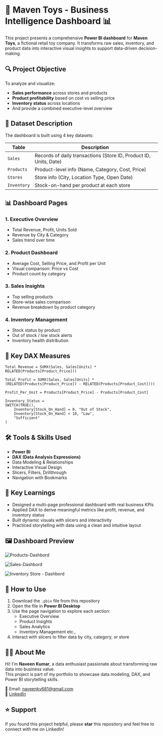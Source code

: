 # 🧸 Maven Toys - Business Intelligence Dashboard 📊

This project presents a comprehensive **Power BI dashboard** for **Maven Toys**, a fictional retail toy company. It transforms raw sales, inventory, and product data into interactive visual insights to support data-driven decision-making.


## 🔍 Project Objective

To analyze and visualize:
- **Sales performance** across stores and products
- **Product profitability** based on cost vs selling price
- **Inventory status** across locations
- And provide a combined executive-level overview


## 📁 Dataset Description

The dashboard is built using 4 key datasets:

| Table         | Description |
|---------------|-------------|
| `Sales`       | Records of daily transactions (Store ID, Product ID, Units, Date) |
| `Products`    | Product-level info (Name, Category, Cost, Price) |
| `Stores`      | Store info (City, Location Type, Open Date) |
| `Inventory`   | Stock-on-hand per product at each store |


## 📊 Dashboard Pages

### 1. **Executive Overview**
- Total Revenue, Profit, Units Sold
- Revenue by City & Category
- Sales trend over time

### 2. **Product Dashboard**
- Average Cost, Selling Price, and Profit per Unit
- Visual comparison: Price vs Cost
- Product count by category

### 3. **Sales Insights**
- Top selling products
- Store-wise sales comparison
- Revenue breakdown by product category

### 4. **Inventory Management**
- Stock status by product
- Out of stock / low stock alerts
- Inventory health distribution


## 🧠 Key DAX Measures

```dax
Total Revenue = SUMX(Sales, Sales[Units] * RELATED(Products[Product_Price]))

Total Profit = SUMX(Sales, Sales[Units] * (RELATED(Products[Product_Price]) - RELATED(Products[Product_Cost])))

Profit_Per_Unit = Products[Product_Price] - Products[Product_Cost]

Inventory_Status = 
SWITCH(TRUE(),
    Inventory[Stock_On_Hand] = 0, "Out of Stock",
    Inventory[Stock_On_Hand] < 10, "Low",
    "Sufficient"
)
```

## 🛠️ Tools & Skills Used

- **Power BI**
- **DAX (Data Analysis Expressions)**
- Data Modeling & Relationships
- Interactive Visual Design
- Slicers, Filters, Drillthrough
- Navigation with Bookmarks


## 📌 Key Learnings

- Designed a multi-page professional dashboard with real business KPIs
- Applied DAX to derive meaningful metrics like profit, revenue, and inventory status
- Built dynamic visuals with slicers and interactivity
- Practiced storytelling with data using a clean and intuitive layout


## 🖼️ Dashboard Preview
![Products-Dashbord](https://github.com/user-attachments/assets/293a2c28-6686-40df-b8a5-1112c7214514)

![Sales-Dashbord](https://github.com/user-attachments/assets/14a67b28-c4b6-4cb8-8340-0c8818f74a74)


![Inventory   Store - Dashbord](https://github.com/user-attachments/assets/e9b0dfba-9dbe-4d16-b6f5-b04e94a86aee)


## 📂 How to Use

1. Download the `.pbix` file from this repository
2. Open the file in **Power BI Desktop**
3. Use the page navigation to explore each section:
   - Executive Overview
   - Product Insights
   - Sales Analytics
   - Inventory Management etc.,
4. Interact with slicers to filter data by city, category, or store


## 🙋‍♂️ About Me

Hi! I'm **Naveen Kumar**, a data enthusiast passionate about transforming raw data into business value.  
This project is part of my portfolio to showcase data modeling, DAX, and Power BI storytelling skills.

📧 Email: naveenkv681@gmail.com  
🔗 [LinkedIn](https://www.linkedin.com/in/your-profile)


## ⭐ Support

If you found this project helpful, please **star** this repository and feel free to connect with me on LinkedIn!

